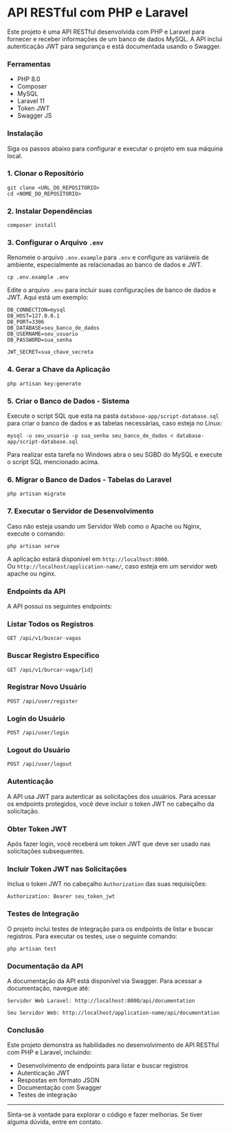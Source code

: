 # API RESTful com PHP e Laravel

Este projeto é uma API RESTful desenvolvida com PHP e Laravel para fornecer e receber informações de um banco de dados MySQL. A API inclui autenticação JWT para segurança e está documentada usando o Swagger.

### Ferramentas
* PHP 8.0
* Composer
* MySQL
* Laravel 11
* Token JWT
* Swagger JS
  
### Instalação
Siga os passos abaixo para configurar e executar o projeto em sua máquina local.
### 1. Clonar o Repositório
```
git clone <URL_DO_REPOSITORIO>
cd <NOME_DO_REPOSITORIO>
```
### 2. Instalar Dependências
```
composer install
```
### 3. Configurar o Arquivo `.env`
Renomeie o arquivo `.env.example` para `.env` e configure as variáveis de ambiente, especialmente as relacionadas ao banco de dados e JWT.
```
cp .env.example .env
```
Edite o arquivo `.env` para incluir suas configurações de banco de dados e JWT. Aqui está um exemplo:
```
DB_CONNECTION=mysql
DB_HOST=127.0.0.1
DB_PORT=3306
DB_DATABASE=seu_banco_de_dados
DB_USERNAME=seu_usuario
DB_PASSWORD=sua_senha

JWT_SECRET=sua_chave_secreta
```
### 4. Gerar a Chave da Aplicação
```
php artisan key:generate
```
### 5. Criar o Banco de Dados - Sistema
Execute o script SQL que esta na pasta `database-app/script-database.sql` para criar o banco de dados e as tabelas necessárias, caso esteja no Linux:
```
mysql -u seu_usuario -p sua_senha seu_banco_de_dados < database-app/script-database.sql
```
Para realizar esta tarefa no Windows abra o seu SGBD do MySQL e execute o script SQL mencionado acima.
### 6. Migrar o Banco de Dados - Tabelas do Laravel
```
php artisan migrate
```
### 7. Executar o Servidor de Desenvolvimento
Caso não esteja usando um Servidor Web como o Apache ou Nginx, execute o comando:
```
php artisan serve
```
A aplicação estará disponível em `http://localhost:8000`.<br>
Ou `http://localhost/application-name/`, caso esteja em um servidor web apache ou nginx.

### Endpoints da API
A API possui os seguintes endpoints:
### Listar Todos os Registros
```
GET /api/v1/buscar-vagas
```
### Buscar Registro Específico
```
GET /api/v1/burcar-vaga/{id}
```
### Registrar Novo Usuário
```
POST /api/user/register
```
### Login do Usuário
```
POST /api/user/login
```
### Logout do Usuário
```
POST /api/user/logout
```

### Autenticação

A API usa JWT para autenticar as solicitações dos usuários. Para acessar os endpoints protegidos, você deve incluir o token JWT no cabeçalho da solicitação.

### Obter Token JWT

Após fazer login, você receberá um token JWT que deve ser usado nas solicitações subsequentes.

### Incluir Token JWT nas Solicitações
Inclua o token JWT no cabeçalho `Authorization` das suas requisições:
```
Authorization: Bearer seu_token_jwt
```
### Testes de Integração
O projeto inclui testes de integração para os endpoints de listar e buscar registros. Para executar os testes, use o seguinte comando:
```
php artisan test
```

### Documentação da API
A documentação da API está disponível via Swagger. Para acessar a documentação, navegue até:<br>
```
Servidor Web Laravel: http://localhost:8000/api/documentation
```
```
Seu Servidor Web: http://localhost/application-name/api/documentation
```

### Conclusão

Este projeto demonstra as habilidades no desenvolvimento de API RESTful com PHP e Laravel, incluindo:
* Desenvolvimento de endpoints para listar e buscar registros
* Autenticação JWT
* Respostas em formato JSON
* Documentação com Swagger
* Testes de integração
---
Sinta-se à vontade para explorar o código e fazer melhorias. 
Se tiver alguma dúvida, entre em contato.

